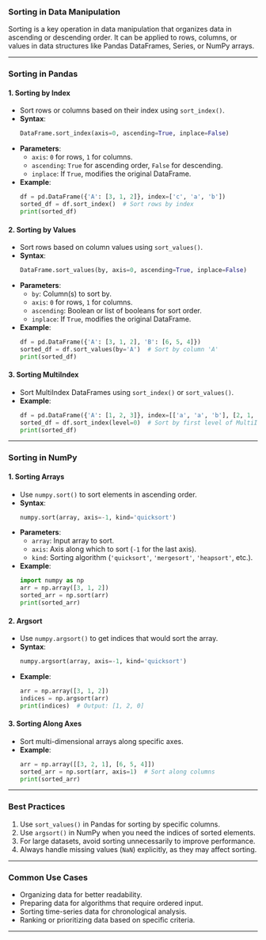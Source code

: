 ### **Sorting in Data Manipulation**

Sorting is a key operation in data manipulation that organizes data in ascending or descending order. It can be applied to rows, columns, or values in data structures like Pandas DataFrames, Series, or NumPy arrays.

---

### **Sorting in Pandas**

#### 1. **Sorting by Index**
   - Sort rows or columns based on their index using `sort_index()`.
   - **Syntax**:
     ```python
     DataFrame.sort_index(axis=0, ascending=True, inplace=False)
     ```
   - **Parameters**:
     - `axis`: `0` for rows, `1` for columns.
     - `ascending`: `True` for ascending order, `False` for descending.
     - `inplace`: If `True`, modifies the original DataFrame.
   - **Example**:
     ```python
     df = pd.DataFrame({'A': [3, 1, 2]}, index=['c', 'a', 'b'])
     sorted_df = df.sort_index()  # Sort rows by index
     print(sorted_df)
     ```

#### 2. **Sorting by Values**
   - Sort rows based on column values using `sort_values()`.
   - **Syntax**:
     ```python
     DataFrame.sort_values(by, axis=0, ascending=True, inplace=False)
     ```
   - **Parameters**:
     - `by`: Column(s) to sort by.
     - `axis`: `0` for rows, `1` for columns.
     - `ascending`: Boolean or list of booleans for sort order.
     - `inplace`: If `True`, modifies the original DataFrame.
   - **Example**:
     ```python
     df = pd.DataFrame({'A': [3, 1, 2], 'B': [6, 5, 4]})
     sorted_df = df.sort_values(by='A')  # Sort by column 'A'
     print(sorted_df)
     ```

#### 3. **Sorting MultiIndex**
   - Sort MultiIndex DataFrames using `sort_index()` or `sort_values()`.
   - **Example**:
     ```python
     df = pd.DataFrame({'A': [1, 2, 3]}, index=[['a', 'a', 'b'], [2, 1, 3]])
     sorted_df = df.sort_index(level=0)  # Sort by first level of MultiIndex
     print(sorted_df)
     ```

---

### **Sorting in NumPy**

#### 1. **Sorting Arrays**
   - Use `numpy.sort()` to sort elements in ascending order.
   - **Syntax**:
     ```python
     numpy.sort(array, axis=-1, kind='quicksort')
     ```
   - **Parameters**:
     - `array`: Input array to sort.
     - `axis`: Axis along which to sort (`-1` for the last axis).
     - `kind`: Sorting algorithm (`'quicksort'`, `'mergesort'`, `'heapsort'`, etc.).
   - **Example**:
     ```python
     import numpy as np
     arr = np.array([3, 1, 2])
     sorted_arr = np.sort(arr)
     print(sorted_arr)
     ```

#### 2. **Argsort**
   - Use `numpy.argsort()` to get indices that would sort the array.
   - **Syntax**:
     ```python
     numpy.argsort(array, axis=-1, kind='quicksort')
     ```
   - **Example**:
     ```python
     arr = np.array([3, 1, 2])
     indices = np.argsort(arr)
     print(indices)  # Output: [1, 2, 0]
     ```

#### 3. **Sorting Along Axes**
   - Sort multi-dimensional arrays along specific axes.
   - **Example**:
     ```python
     arr = np.array([[3, 2, 1], [6, 5, 4]])
     sorted_arr = np.sort(arr, axis=1)  # Sort along columns
     print(sorted_arr)
     ```

---

### **Best Practices**
1. Use `sort_values()` in Pandas for sorting by specific columns.
2. Use `argsort()` in NumPy when you need the indices of sorted elements.
3. For large datasets, avoid sorting unnecessarily to improve performance.
4. Always handle missing values (`NaN`) explicitly, as they may affect sorting.

---

### **Common Use Cases**
- Organizing data for better readability.
- Preparing data for algorithms that require ordered input.
- Sorting time-series data for chronological analysis.
- Ranking or prioritizing data based on specific criteria.

---